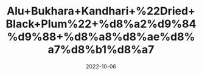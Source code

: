 ---
title: 'Alu+Bukhara+Kandhari+%22Dried+Black+Plum%22+%d8%a2%d9%84%d9%88+%d8%a8%d8%ae%d8%a7%d8%b1%d8%a7'
date: '2022-10-06' 
metatag: '' 
inventory: '0' 
draft: false 
# meta description 
shortDescripton: 'Aloo+Bukhara+contains+antioxidants+that+help+fight+against+free+reactive+species+by+scavenging+them%2c+hence%2c%ef%bf%bdprotecting+against+inflammation.+They+are+also+rich+in+polyphenol+antioxidants+that+have+beneficial+effects+on+your+bone+health%2c+reduce+the+risk+of+diabetes+and+heart+diseases.'
description: 'Dry+Fruit'
longdescription: ''
featured: True
# product Price
price: '200.0'
# Product Short Description
shortDescription: 'Aloo+Bukhara+contains+antioxidants+that+help+fight+against+free+reactive+species+by+scavenging+them%2c+hence%2c%ef%bf%bdprotecting+against+inflammation.+They+are+also+rich+in+polyphenol+antioxidants+that+have+beneficial+effects+on+your+bone+health%2c+reduce+the+risk+of+diabetes+and+heart+diseases.'
productID: '0790EA32-932C-ED11-9968-005056B3A416'
type: 'products'
category: 'Dry+Fruit' 
thumnailproduct: 'https://eraconnect.blob.core.windows.net/product-images/aminsaddiquidawakhana/0790EA32-932C-ED11-9968-005056B3A416.webp' 
images:
  - image: 'https://eraconnect.blob.core.windows.net/product-images/aminsaddiquidawakhana/0790EA32-932C-ED11-9968-005056B3A416.webp'  
Variants:
---